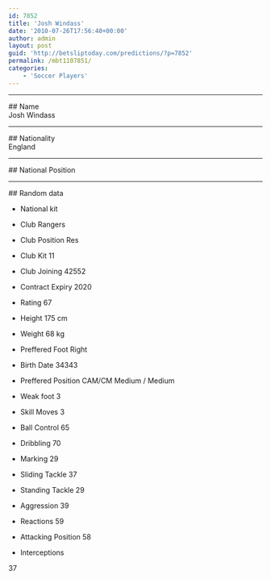 ```yaml
---
id: 7852
title: 'Josh Windass'
date: '2010-07-26T17:56:40+00:00'
author: admin
layout: post
guid: 'http://betsliptoday.com/predictions/?p=7852'
permalink: /mbt1107851/
categories:
    - 'Soccer Players'
---
```


- - - - - -

\## Name  
 Josh Windass

- - - - - -

\## Nationality  
 England

- - - - - -

\## National Position

- - - - - -

\## Random data

- National kit
- Club
 Rangers

- Club Position
 Res

- Club Kit
 11

- Club Joining
 42552

- Contract Expiry
 2020

- Rating
 67

- Height
 175 cm

- Weight
 68 kg

- Preffered Foot
 Right

- Birth Date
 34343

- Preffered Position
 CAM/CM Medium / Medium

- Weak foot
 3

- Skill Moves
 3

- Ball Control
 65

- Dribbling
 70

- Marking
 29

- Sliding Tackle
 37

- Standing Tackle
 29

- Aggression
 39

- Reactions
 59

- Attacking Position
 58

- Interceptions

 37